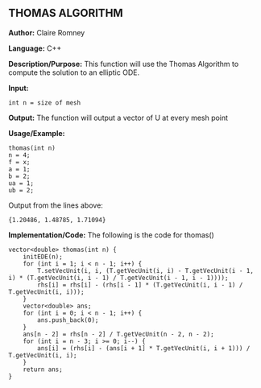 ## THOMAS ALGORITHM

**Author:** Claire Romney

**Language:** C++

**Description/Purpose:** This function will use the Thomas Algorithm to compute the solution to an elliptic ODE.

**Input:**

	int n = size of mesh	
	
**Output:** The function will output a vector<double> of U at every mesh point

**Usage/Example:**

	thomas(int n)
	n = 4;
	f = x;
	a = 1;
	b = 2;
	ua = 1;
	ub = 2;

Output from the lines above:

	{1.20486, 1.48785, 1.71094}
    
**Implementation/Code:** The following is the code for thomas()

	vector<double> thomas(int n) {
		initEDE(n);
		for (int i = 1; i < n - 1; i++) {
			T.setVecUnit(i, i, (T.getVecUnit(i, i) - T.getVecUnit(i - 1, i) * (T.getVecUnit(i, i - 1) / T.getVecUnit(i - 1, i - 1))));
			rhs[i] = rhs[i] - (rhs[i - 1] * (T.getVecUnit(i, i - 1) / T.getVecUnit(i, i)));
		}
		vector<double> ans;
		for (int i = 0; i < n - 1; i++) {
			ans.push_back(0);
		}
		ans[n - 2] = rhs[n - 2] / T.getVecUnit(n - 2, n - 2);
		for (int i = n - 3; i >= 0; i--) {
			ans[i] = (rhs[i] - (ans[i + 1] * T.getVecUnit(i, i + 1))) / T.getVecUnit(i, i);
		}
		return ans;
	}
